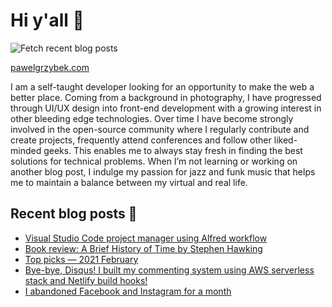 # Hi y'all 👋

![Fetch recent blog posts](https://github.com/pawelgrzybek/pawelgrzybek/workflows/Fetch%20recent%20blog%20posts/badge.svg)

[pawelgrzybek.com](https://pawelgrzybek.com)

I am a self-taught developer looking for an opportunity to make the web a better place. Coming from a background in photography, I have progressed through UI/UX design into front-end development with a growing interest in other bleeding edge technologies. Over time I have become strongly involved in the open-source community where I regularly contribute and create projects, frequently attend conferences and follow other liked-minded geeks. This enables me to always stay fresh in finding the best solutions for technical problems. When I’m not learning or working on another blog post, I indulge my passion for jazz and funk music that helps me to maintain a balance between my virtual and real life.

## Recent blog posts 📝

<!-- FEED-START -->
- [Visual Studio Code project manager using Alfred workflow](https://pawelgrzybek.com/visual-studio-code-project-manager-using-alfred-workflow/)
- [Book review: A Brief History of Time by Stephen Hawking](https://pawelgrzybek.com/book-review-a-brief-history-of-time-by-stephen-hawking/)
- [Top picks — 2021 February](https://pawelgrzybek.com/top-picks-2021-february/)
- [Bye-bye, Disqus! I built my commenting system using AWS serverless stack and Netlify build hooks!](https://pawelgrzybek.com/bye-bye-disqus-i-built-my-commenting-system-using-aws-serverless-stack-and-netlify-build-hooks/)
- [I abandoned Facebook and Instagram for a month](https://pawelgrzybek.com/i-abandoned-facebook-and-instagram-for-a-month/)
<!-- FEED-END -->